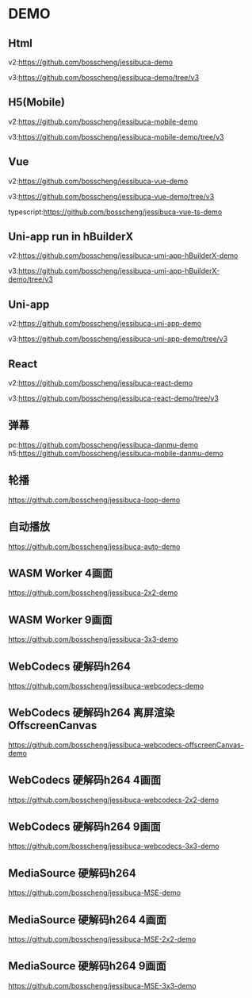 # DEMO

## Html

v2:https://github.com/bosscheng/jessibuca-demo

v3:https://github.com/bosscheng/jessibuca-demo/tree/v3

## H5(Mobile)

v2:https://github.com/bosscheng/jessibuca-mobile-demo

v3:https://github.com/bosscheng/jessibuca-mobile-demo/tree/v3

## Vue

v2:https://github.com/bosscheng/jessibuca-vue-demo

v3:https://github.com/bosscheng/jessibuca-vue-demo/tree/v3

typescript:https://github.com/bosscheng/jessibuca-vue-ts-demo


## Uni-app run in hBuilderX

v2:https://github.com/bosscheng/jessibuca-umi-app-hBuilderX-demo

v3:https://github.com/bosscheng/jessibuca-umi-app-hBuilderX-demo/tree/v3


## Uni-app

v2:https://github.com/bosscheng/jessibuca-uni-app-demo

v3:https://github.com/bosscheng/jessibuca-uni-app-demo/tree/v3


## React

v2:https://github.com/bosscheng/jessibuca-react-demo

v3:https://github.com/bosscheng/jessibuca-react-demo/tree/v3


## 弹幕

pc:https://github.com/bosscheng/jessibuca-danmu-demo
h5:https://github.com/bosscheng/jessibuca-mobile-danmu-demo


## 轮播
https://github.com/bosscheng/jessibuca-loop-demo


## 自动播放
https://github.com/bosscheng/jessibuca-auto-demo

## WASM Worker 4画面
https://github.com/bosscheng/jessibuca-2x2-demo

## WASM Worker 9画面
https://github.com/bosscheng/jessibuca-3x3-demo

## WebCodecs 硬解码h264
https://github.com/bosscheng/jessibuca-webcodecs-demo

## WebCodecs 硬解码h264 离屏渲染 OffscreenCanvas
https://github.com/bosscheng/jessibuca-webcodecs-offscreenCanvas-demo

## WebCodecs 硬解码h264 4画面
https://github.com/bosscheng/jessibuca-webcodecs-2x2-demo

## WebCodecs 硬解码h264 9画面
https://github.com/bosscheng/jessibuca-webcodecs-3x3-demo

## MediaSource 硬解码h264
https://github.com/bosscheng/jessibuca-MSE-demo

## MediaSource 硬解码h264 4画面
https://github.com/bosscheng/jessibuca-MSE-2x2-demo

## MediaSource 硬解码h264 9画面
https://github.com/bosscheng/jessibuca-MSE-3x3-demo
